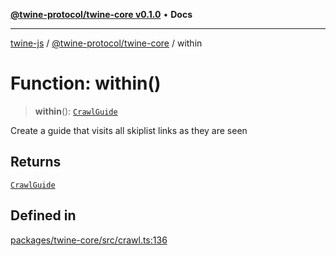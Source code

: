 [**@twine-protocol/twine-core v0.1.0**](../index.md) • **Docs**

***

[twine-js](../../../index.md) / [@twine-protocol/twine-core](../index.md) / within

# Function: within()

> **within**(): [`CrawlGuide`](../type-aliases/CrawlGuide.md)

Create a guide that visits all skiplist links as they are seen

## Returns

[`CrawlGuide`](../type-aliases/CrawlGuide.md)

## Defined in

[packages/twine-core/src/crawl.ts:136](https://github.com/twine-protocol/twine-js/blob/3800995f9c83f4f5711bcf3062ea754a1e4448ce/packages/twine-core/src/crawl.ts#L136)

